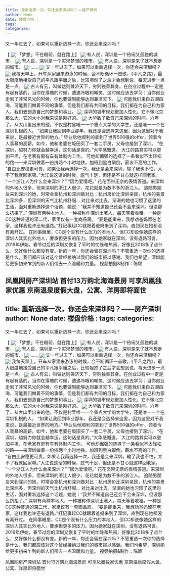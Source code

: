 ```yaml
---
title: 重新选择一次，你还会来深圳吗？——房产深圳
author: None
date: 楼盘价格 : 
tags: 
categories: 
---
```

又一年过去了，如果可以重新选择一次，你还会来深圳吗？
<!-- more -->
【
<img align="center" border="0" src="//s1.ifengimg.com/2019/02/19/1a670bb5f851f7b893d14b8a226df99f.png" />
「梦想」不在眼前，就在路上】
<img align="center" border="0" src="//s3.ifengimg.com/2019/02/19/3d9f0d5bc6e62b565b1faf3bd2575d8d.png" />
有人说，深圳是一个热闹又孤独的城市，
<img align="center" border="0" src="//s0.ifengimg.com/2019/02/19/499ef466f30ac3beabad592038b22cdd.png" />
有人说，深圳是一个实现梦想的城市，
<img align="center" border="0" src="//s0.ifengimg.com/2019/02/19/dcb1a53665bd1ed787c7caecebbbb602.png" />
有人说，深圳是来了就不想走的城市，
<img align="center" border="0" src="//s1.ifengimg.com/2019/02/19/5724a2bb1c7f43c658755dae4fe5f431.png" />
……
<img align="center" border="0" src="//s1.ifengimg.com/2019/02/19/9a03b07915b699c426f92a18409430ec.png" />
又一年过去了，如果可以重新选择一次，你还会来深圳吗？
<img align="center" border="0" src="//s2.ifengimg.com/2019/02/19/bfc497ec939a219963c2a67f8a692e32.png" />
我每天早上，开车从家里来游泳的时候，会不断循环一首歌，《平凡之路》，最大限度地接受自己的平凡跟平庸之后，比较坦然了之后才会想到说，每天进步一点是一点。
<img align="center" border="0" src="//s1.ifengimg.com/2019/02/19/e15e1b15cbf74a5eebd1057b7ba9a583.png" />
古人有云，叫做达则兼济天下，穷则独善其身。在创业过程中一定是有起有落的，当你在落魄的时候，遭遇冷眼和嘲笑，这时候应该去学习；当你创业走到了非常风光的时候，你也要做到能够达则兼济天下。
<img align="center" border="0" src="//s1.ifengimg.com/2019/02/19/938be68ed97527a1822621ce40084f28.png" />
可能我们来自五湖四海，可能我们做着不同的事情，但是我们都有共同的目标，我们都在为自己和为家人，我们去创造自己的梦想和事业。
<img align="center" border="0" src="//s2.ifengimg.com/2019/02/19/b05e69cd1d40ad1fb5fbaf93778da911.png" />
深圳的城市规划更加人性化，它不像北京那么大，它的大小对我来说是刚好的。
<img align="center" border="0" src="//s1.ifengimg.com/2019/02/19/aa5f7a8168b1b8c1c546b7cf71dc2d4d.png" />
大华数了数自己来深圳的时间，六年了。从大山里出来的他，不仅是村里唯一一个重点大学的大学生，还是唯一一个在深圳扎根的人。
“如果让我回到毕业那年，我还是会选择来这里，因为这里对于我来说，是最接近世界的地方。”
毕业后他顺利的拿到了世界500强的offer，领着令人羡慕的高薪。如今，他和老婆在坂田买了一套二手房，父母也接到了深圳。
“在深圳，越努力你就会越幸运，这句话是真的。”大华感慨道。
大江的路其实可以更加平坦，在老家有房有车有体制内工作。
可他却倔强的选择了一条看似不太轻松的路——来深圳做着一份挤两个小时地铁，加班到黑白颠倒，薪水不高的工作。
“自由比安稳更可贵，如果让我再选择一次，我还是会来深圳，输了我也不怕，大不了我就回家嘛。”大江说这话的时候，底气十足，但还是不甘心就这样回老家。
“一个浙江人为什么会来深圳？”
“因为爱情吧。”
花花面带无奈的表情答道。来深圳的外地人很多，但来深圳的浙江人很少，花花就是为数不多的浙江人。
追随男朋友来到深圳的她，时常会拿杭州和深圳做对比：杭州房价比深圳亲民，杭州的美景比深圳多，但深圳的天气比杭州舒服…
对比来对比去，渐渐的她也习惯了这里的生活，面对重新选择这个话题，她说：“我并不知道自己还会不会来深圳，但没那么抗拒了。”
深圳有两种本地人，一种被称作深圳土著人，每天等着收租。一种是CC这种普通的深二代，家里仅有一套商品房。
“要是能重来，我想劝爸妈留在老家，这样我也许还有退路。”打记事起CC就跟着爸妈来到了深圳，直到现在她都没有离开过。
在同事眼里，CC是个没有什么压力的本地人，但CC却说像她这样的深圳人其实比外地人，要承担更多的压力。因为她家就在深圳，没有退路可言。
2019年伊始，春节过后的深圳又恢复了平时的忙碌和热闹，好像比2018多了点什么，又好像什么都没有变。新的一年，你还会留在深圳吗？不管重选一次你的选择是什么，我们都应该对这个曾经接纳过我们的城市报以感谢。我们也希望，深圳能给更多初来乍到的新人们带去一点温暖和力量。
视频拍摄&制作：陈颖
                        
                        
                        
                        
                                        
                    
                    
                
                    
                    
                    
                
                    
                
凤凰网房产深圳站
首付13万购北海海景房 可享凤凰独家优惠
京南温泉度假大盘，公寓、洋房即将面世
---
title: 重新选择一次，你还会来深圳吗？——房产深圳
author: None
date: 楼盘价格 : 
tags: 
categories: 
---
又一年过去了，如果可以重新选择一次，你还会来深圳吗？
<!-- more -->
【
<img align="center" border="0" src="//s1.ifengimg.com/2019/02/19/1a670bb5f851f7b893d14b8a226df99f.png" />
「梦想」不在眼前，就在路上】
<img align="center" border="0" src="//s3.ifengimg.com/2019/02/19/3d9f0d5bc6e62b565b1faf3bd2575d8d.png" />
有人说，深圳是一个热闹又孤独的城市，
<img align="center" border="0" src="//s0.ifengimg.com/2019/02/19/499ef466f30ac3beabad592038b22cdd.png" />
有人说，深圳是一个实现梦想的城市，
<img align="center" border="0" src="//s0.ifengimg.com/2019/02/19/dcb1a53665bd1ed787c7caecebbbb602.png" />
有人说，深圳是来了就不想走的城市，
<img align="center" border="0" src="//s1.ifengimg.com/2019/02/19/5724a2bb1c7f43c658755dae4fe5f431.png" />
……
<img align="center" border="0" src="//s1.ifengimg.com/2019/02/19/9a03b07915b699c426f92a18409430ec.png" />
又一年过去了，如果可以重新选择一次，你还会来深圳吗？
<img align="center" border="0" src="//s2.ifengimg.com/2019/02/19/bfc497ec939a219963c2a67f8a692e32.png" />
我每天早上，开车从家里来游泳的时候，会不断循环一首歌，《平凡之路》，最大限度地接受自己的平凡跟平庸之后，比较坦然了之后才会想到说，每天进步一点是一点。
<img align="center" border="0" src="//s1.ifengimg.com/2019/02/19/e15e1b15cbf74a5eebd1057b7ba9a583.png" />
古人有云，叫做达则兼济天下，穷则独善其身。在创业过程中一定是有起有落的，当你在落魄的时候，遭遇冷眼和嘲笑，这时候应该去学习；当你创业走到了非常风光的时候，你也要做到能够达则兼济天下。
<img align="center" border="0" src="//s1.ifengimg.com/2019/02/19/938be68ed97527a1822621ce40084f28.png" />
可能我们来自五湖四海，可能我们做着不同的事情，但是我们都有共同的目标，我们都在为自己和为家人，我们去创造自己的梦想和事业。
<img align="center" border="0" src="//s2.ifengimg.com/2019/02/19/b05e69cd1d40ad1fb5fbaf93778da911.png" />
深圳的城市规划更加人性化，它不像北京那么大，它的大小对我来说是刚好的。
<img align="center" border="0" src="//s1.ifengimg.com/2019/02/19/aa5f7a8168b1b8c1c546b7cf71dc2d4d.png" />
大华数了数自己来深圳的时间，六年了。从大山里出来的他，不仅是村里唯一一个重点大学的大学生，还是唯一一个在深圳扎根的人。
“如果让我回到毕业那年，我还是会选择来这里，因为这里对于我来说，是最接近世界的地方。”
毕业后他顺利的拿到了世界500强的offer，领着令人羡慕的高薪。如今，他和老婆在坂田买了一套二手房，父母也接到了深圳。
“在深圳，越努力你就会越幸运，这句话是真的。”大华感慨道。
大江的路其实可以更加平坦，在老家有房有车有体制内工作。
可他却倔强的选择了一条看似不太轻松的路——来深圳做着一份挤两个小时地铁，加班到黑白颠倒，薪水不高的工作。
“自由比安稳更可贵，如果让我再选择一次，我还是会来深圳，输了我也不怕，大不了我就回家嘛。”大江说这话的时候，底气十足，但还是不甘心就这样回老家。
“一个浙江人为什么会来深圳？”
“因为爱情吧。”
花花面带无奈的表情答道。来深圳的外地人很多，但来深圳的浙江人很少，花花就是为数不多的浙江人。
追随男朋友来到深圳的她，时常会拿杭州和深圳做对比：杭州房价比深圳亲民，杭州的美景比深圳多，但深圳的天气比杭州舒服…
对比来对比去，渐渐的她也习惯了这里的生活，面对重新选择这个话题，她说：“我并不知道自己还会不会来深圳，但没那么抗拒了。”
深圳有两种本地人，一种被称作深圳土著人，每天等着收租。一种是CC这种普通的深二代，家里仅有一套商品房。
“要是能重来，我想劝爸妈留在老家，这样我也许还有退路。”打记事起CC就跟着爸妈来到了深圳，直到现在她都没有离开过。
在同事眼里，CC是个没有什么压力的本地人，但CC却说像她这样的深圳人其实比外地人，要承担更多的压力。因为她家就在深圳，没有退路可言。
2019年伊始，春节过后的深圳又恢复了平时的忙碌和热闹，好像比2018多了点什么，又好像什么都没有变。新的一年，你还会留在深圳吗？不管重选一次你的选择是什么，我们都应该对这个曾经接纳过我们的城市报以感谢。我们也希望，深圳能给更多初来乍到的新人们带去一点温暖和力量。
视频拍摄&制作：陈颖
                        
                        
                        
                        
                                        
                    
                    
                
                    
                    
                    
                
                    
                
凤凰网房产深圳站
首付13万购北海海景房 可享凤凰独家优惠
京南温泉度假大盘，公寓、洋房即将面世
